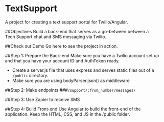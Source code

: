 TextSupport
===========

A project for creating a text support portal for Twilio/Angular.

##Objectives
Build a back-end that serves as a go-between between a Tech Support chat and SMS messaging via Twilio.

##Check out Demo
Go here to see the project in action.

##Step 1: Prepare the Back-end
Make sure you have a Twilio account set up and that you have your account ID and AuthToken ready.

* Create a server.js file that uses express and serves static files out of a `/public` directory.
* Make sure you are using bodyParser.json() as middleware

##Step 2: Make endpoints
###`/support/:from_number/messages/` 

##Step 3: Use Zapier to receive SMS  

##Step 4: Build Front-end
Use Angular to build the front-end of the application. Keep the HTML, CSS, and JS in the /public folder.
